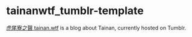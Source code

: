 # tainanwtf_tumblr-template

[虎尾寮之聲 tainan.wtf](http://tainan.wtf) is a blog about Tainan, currently hosted on Tumblr.
